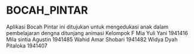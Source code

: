 # BOCAH_PINTAR
Aplikasi Bocah Pintar  ini ditujukan untuk mengedukasi anak  dalam pembelajaran dengna ditunjang animasi Kelompok F  Mia Yuli Yani 1941416 Mila sintia Agustin 1941485 Wahid Amar Shobari 1941482 Widya Dyah Pitaloka 1941407
